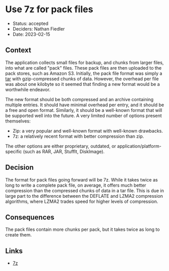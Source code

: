 # Use 7z for pack files

* Status: accepted
* Deciders: Nathan Fiedler
* Date: 2023-02-15

## Context

The application collects small files for backup, and chunks from larger files, into what are called "pack" files. These pack files are then uploaded to the pack stores, such as Amazon S3. Initially, the pack file format was simply a [tar](https://en.wikipedia.org/wiki/Tar_(computing)) with gzip-compressed chunks of data. However, the overhead per file was about one kilobyte so it seemed that finding a new format would be a worthwhile endeavor.

The new format should be both compressed and an archive containing multiple entries. It should have minimal overhead per entry, and it should be a free and open format. Similarly, it should be a well-known format that will be supported well into the future. A very limited number of options present themselves:

* Zip: a very popular and well-known format with well-known drawbacks.
* 7z: a relatively recent format with better compression than zip.

The other options are either proprietary, outdated, or application/platform-specific (such as RAR, JAR, StuffIt, DiskImage).

## Decision

The format for pack files going forward will be 7z. While it takes twice as long to write a complete pack file, on average, it offers much better compression than the compressed chunks of data in a tar file. This is due in large part to the difference between the DEFLATE and LZMA2 compression algorithms, where LZMA2 trades speed for higher levels of compression.

## Consequences

The pack files contain more chunks per pack, but it takes twice as long to create them.

## Links

* [7z](https://en.wikipedia.org/wiki/7z)
